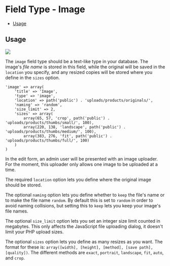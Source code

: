 # Field Type - Image

- [Usage](#usage)

<a name="usage"></a>
## Usage

<img src="https://raw.github.com/FrozenNode/Laravel-Administrator/3.0.0/examples/images/field-type-image.jpg" />

The `image` field type should be a text-like type in your database. The image's *file name* is stored in this field, while the original will be saved in the `location` you specify, and any resized copies will be stored where you define in the `sizes` option.

	'image' => array(
		'title' => 'Image',
		'type' => 'image',
		'location' => path('public') . 'uploads/products/originals/',
		'naming' => 'random',
		'size_limit' => 2,
		'sizes' => array(
			array(65, 57, 'crop', path('public') . 'uploads/products/thumbs/small/', 100),
			array(220, 138, 'landscape', path('public') . 'uploads/products/thumbs/medium/', 100),
			array(383, 276, 'fit', path('public') . 'uploads/products/thumbs/full/', 100)
		)
	)

In the edit form, an admin user will be presented with an image uploader. For the moment, this uploader only allows one image to be uploaded at a time.

The required `location` option lets you define where the original image should be stored.

The optional `naming` option lets you define whether to `keep` the file's name or to make the file name `random`. By default this is set to `random` in order to avoid naming collisions, but setting this to `keep` lets you keep your image's file names.

The optional `size_limit` option lets you set an integer size limit counted in megabytes. This only affects the JavaScript file uploading dialog, it doesn't limit your PHP upload sizes.

The optional `sizes` option lets you define as many resizes as you want. The format for these is: `array([width], [height], [method], [save path], [quality])`. The different methods are `exact`, `portrait`, `landscape`, `fit`, `auto`, and `crop`.